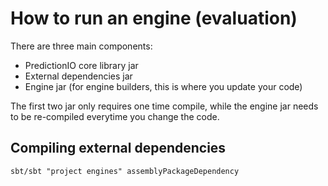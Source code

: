 # How to run an engine (evaluation)

There are three main components:
- PredictionIO core library jar
- External dependencies jar
- Engine jar (for engine builders, this is where you update your code)

The first two jar only requires one time compile, while the engine jar needs to be re-compiled everytime you change the code.

## Compiling external dependencies
```
sbt/sbt "project engines" assemblyPackageDependency
```
